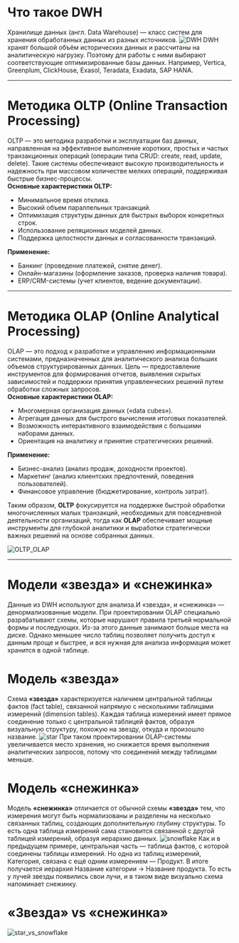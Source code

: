 # Что такое DWH  
Хранилище данных (англ. Data Warehouse) — класс систем для хранения обработанных данных из разных источников. 
![DWH](/image/dwh_layer.png)
DWH хранят большой объём исторических данных и рассчитаны на аналитическую нагрузку. Поэтому для работы с ними выбирают соответствующие оптимизированные базы данных. Например, Vertica, Greenplum, ClickHouse, Exasol, Teradata, Exadata, SAP HANA.  

---

# Методика OLTP (Online Transaction Processing)  
OLTP — это методика разработки и эксплуатации баз данных, направленная на эффективное выполнение коротких, простых и частых транзакционных операций (операции типа CRUD: create, read, update, delete). Такие системы обеспечивают высокую производительность и надежность при массовом количестве мелких операций, поддерживая быстрые бизнес-процессы.  
**Основные характеристики OLTP:** 
- Минимальное время отклика.  
- Высокий объем параллельных транзакций.   
- Оптимизация структуры данных для быстрых выборок конкретных строк. 
- Использование реляционных моделей данных.  
- Поддержка целостности данных и согласованности транзакций.
   
**Применение:**
- Банкинг (проведение платежей, снятие денег).  
- Онлайн-магазины (оформление заказов, проверка наличия товара).  
- ERP/CRM-системы (учет клиентов, ведение документации).  

---

# Методика OLAP (Online Analytical Processing) 
OLAP — это подход к разработке и управлению информационными системами, предназначенных для аналитического анализа больших объемов структурированных данных. Цель — предоставление инструментов для формирования отчетов, выявления скрытых зависимостей и поддержки принятия управленческих решений путем обработки сложных запросов.  
**Основные характеристики OLAP:**  
- Многомерная организация данных («data cubes»). 
- Агрегация данных для быстрого вычисления итоговых показателей. 
- Возможность интерактивного взаимодействия с большими наборами данных. 
- Ориентация на аналитику и принятие стратегических решений.

**Применение:** 
- Бизнес-анализ (анализ продаж, доходности проектов). 
- Маркетинг (анализ клиентских предпочтений, поведения пользователей). 
- Финансовое управление (бюджетирование, контроль затрат). 

Таким образом, **OLTP** фокусируется на поддержке быстрой обработки многочисленных малых транзакций, необходимых для повседневной деятельности организаций, тогда как **OLAP** обеспечивает мощные инструменты для глубокой аналитики и выработки стратегически важных решений на основе собранных данных. 

![OLTP_OLAP](/image/oltp_olap.png)

---

# Модели «звезда» и «снежинка» 
Данные из DWH используют для анализа.И «звезда», и «снежинка» — денормализованные модели. При проектировании OLAP специально разрабатывают схемы, которые нарушают правила третьей нормальной формы и последующих. Из-за этого данные занимают больше места на диске. Однако меньшее число таблиц позволяет получить доступ к данным проще и быстрее, и вся нужная для анализа информация может хранится в одной таблице. 

# Модель «звезда» 
Схема **«звезда»** характеризуется наличием центральной таблицы фактов (fact table), связанной напрямую с несколькими таблицами измерений (dimension tables). Каждая таблица измерений имеет прямое соединение только с центральной таблицей фактов, образуя визуальную структуру, похожую на звезду, откуда и произошло название.
![star](/image/star.png)
При таком проектировании OLAP-системы увеличивается место хранения, но снижается время выполнения аналитических запросов, потому что соединений между таблицами меньше. 
# Модель «снежинка» 
Модель **«снежинка»**  отличается от обычной схемы **«звезда»**  тем, что измерения могут быть нормализованы и разделены на несколько связанных таблиц, создающих дополнительную глубину структуры. То есть одна таблица измерений сама становится связанной с другой таблицей измерений, образуя иерархию данных.
![snowflake](/image/snowflake.png)
Как и в предыдущем примере, центральная часть — таблица фактов, с которой соединены таблицы измерений. Но одна из таблиц измерений, Категория, связана с ещё одним измерением — Продукт. В итоге получается иерархия Название категории → Название продукта. То есть у лучей звезды появились свои лучи, и в таком виде визуально схема напоминает снежинку. 
# «Звезда» vs «снежинка» 
![star_vs_snowflake](/image/star_vs_snowflake.png)
